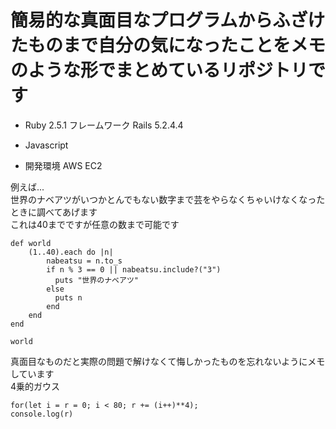 # 簡易的な真面目なプログラムからふざけたものまで自分の気になったことをメモのような形でまとめているリポジトリです

* Ruby 2.5.1 フレームワーク Rails 5.2.4.4  

* Javascript  

* 開発環境 AWS EC2

例えば...  
世界のナベアツがいつかとんでもない数字まで芸をやらなくちゃいけなくなったときに調べてあげます  
これは40までですが任意の数まで可能です  
```
def world
    (1..40).each do |n|
        nabeatsu = n.to_s
        if n % 3 == 0 || nabeatsu.include?("3")
          puts "世界のナベアツ"
        else
          puts n
        end
    end
end

world
```
真面目なものだと実際の問題で解けなくて悔しかったものを忘れないようにメモしています  
4乗的ガウス  
```
for(let i = r = 0; i < 80; r += (i++)**4);
console.log(r)
```


